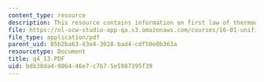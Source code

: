 ```yaml
---
content_type: resource
description: This resource contains information on first law of thermodynamics.
file: https://ol-ocw-studio-app-qa.s3.amazonaws.com/courses/16-01-unified-engineering-i-ii-iii-iv-fall-2005-spring-2006/bdb38da4986446e7c7b75e5987395f39_q4_13.PDF
file_type: application/pdf
parent_uid: 05b2ba63-43e4-3028-bad4-cdf50e0b363a
resourcetype: Document
title: q4_13.PDF
uid: bdb38da4-9864-46e7-c7b7-5e5987395f39
---
```

